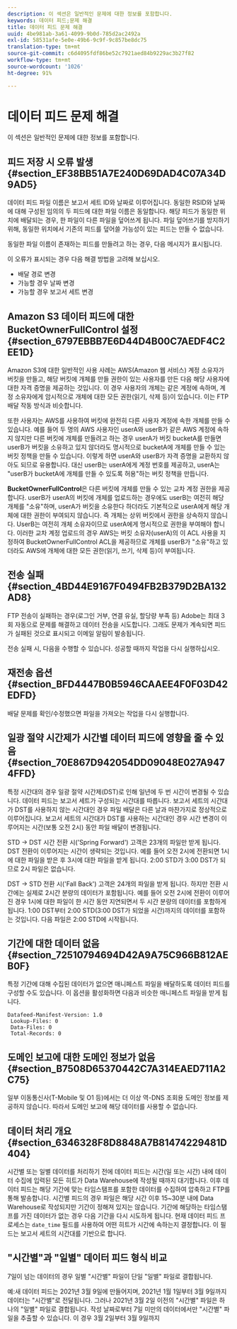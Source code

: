 ```yaml
---
description: 이 섹션은 일반적인 문제에 대한 정보를 포함합니다.
keywords: 데이터 피드;문제 해결
title: 데이터 피드 문제 해결
uuid: 4be981ab-3a61-4099-9b0d-785d2ac2492a
exl-id: 58531afe-5e0e-49b6-9c9f-9c857be8dc75
translation-type: tm+mt
source-git-commit: c6d4095fdf86be52c7921aed84b9229ac3b27f82
workflow-type: tm+mt
source-wordcount: '1026'
ht-degree: 91%

---
```


# 데이터 피드 문제 해결

이 섹션은 일반적인 문제에 대한 정보를 포함합니다.

## 피드 저장 시 오류 발생 {#section_EF38BB51A7E240D69DAD4C07A34D9AD5}

데이터 피드 파일 이름은 보고서 세트 ID와 날짜로 이루어집니다. 동일한 RSID와 날짜에 대해 구성된 임의의 두 피드에 대한 파일 이름은 동일합니다. 해당 피드가 동일한 위치에 배달되는 경우, 한 파일이 다른 파일을 덮어쓰게 됩니다. 파일 덮어쓰기를 방지하기 위해, 동일한 위치에서 기존의 피드를 덮어쓸 가능성이 있는 피드는 만들 수 없습니다.

동일한 파일 이름이 존재하는 피드를 만들려고 하는 경우, 다음 메시지가 표시됩니다.

이 오류가 표시되는 경우 다음 해결 방법을 고려해 보십시오.

* 배달 경로 변경
* 가능할 경우 날짜 변경
* 가능할 경우 보고서 세트 변경

## Amazon S3 데이터 피드에 대한 BucketOwnerFullControl 설정  {#section_6797EBBB7E6D44D4B00C7AEDF4C2EE1D}

Amazon S3에 대한 일반적인 사용 사례는 AWS(Amazon 웹 서비스) 계정 소유자가 버킷을 만들고, 해당 버킷에 개체를 만들 권한이 있는 사용자를 만든 다음 해당 사용자에 대한 자격 증명을 제공하는 것입니다. 이 경우 사용자의 개체는 같은 계정에 속하며, 계정 소유자에게 암시적으로 개체에 대한 모든 권한(읽기, 삭제 등)이 있습니다. 이는 FTP 배달 작동 방식과 비슷합니다.

또한 사용자는 AWS를 사용하여 버킷에 완전히 다른 사용자 계정에 속한 개체를 만들 수 있습니다. 예를 들어 두 명의 AWS 사용자인 userA와 userB가 같은 AWS 계정에 속하지 않지만 다른 버킷에 개체를 만들려고 하는 경우 userA가 버킷 bucketA를 만들면 userB가 버킷을 소유하고 있지 않더라도 명시적으로 bucketA에 개체를 만들 수 있는 버킷 정책을 만들 수 있습니다. 이렇게 하면 userA와 userB가 자격 증명을 교환하지 않아도 되므로 유용합니다. 대신 userB는 userA에게 계정 번호를 제공하고, userA는 &quot;userB가 bucketA에 개체를 만들 수 있도록 허용&quot;하는 버킷 정책을 만듭니다.

**BucketOwnerFullControl**&#x200B;은 다른 버킷에 개체를 만들 수 있는 교차 계정 권한을 제공합니다. userB가 userA의 버킷에 개체를 업로드하는 경우에도 userB는 여전히 해당 개체를 &quot;소유&quot;하며, userA가 버킷을 소유한다 하더라도 기본적으로 userA에게 해당 개체에 대한 권한이 부여되지 않습니다. 즉 개체는 상위 버킷에서 권한을 상속하지 않습니다. UserB는 여전히 개체 소유자이므로 userA에게 명시적으로 권한을 부여해야 합니다. 이러한 교차 계정 업로드의 경우 AWS는 버킷 소유자(userA)의 이 ACL 사용을 지정하여 BucketOwnerFullControl ACL을 제공하므로 개체를 userB가 &quot;소유&quot;하고 있더라도 AWS에 개체에 대한 모든 권한(읽기, 쓰기, 삭제 등)이 부여됩니다.

## 전송 실패 {#section_4BD44E9167F0494FB2B379D2BA132AD8}

FTP 전송이 실패하는 경우(로그인 거부, 연결 유실, 할당량 부족 등) Adobe는 최대 3회 자동으로 문제를 해결하고 데이터 전송을 시도합니다. 그래도 문제가 계속되면 피드가 실패된 것으로 표시되고 이메일 알림이 발송됩니다.

전송 실패 시, 다음을 수행할 수 있습니다. 성공할 때까지 작업을 다시 실행하십시오.

## 재전송 옵션 {#section_BFD4447B0B5946CAAEE4F0F03D42EDFD}

배달 문제를 확인/수정했으면 파일을 가져오는 작업을 다시 실행합니다.

## 일광 절약 시간제가 시간별 데이터 피드에 영향을 줄 수 있음 {#section_70E867D942054DD09048E027A9474FFD}

특정 시간대의 경우 일광 절약 시간제(DST)로 인해 일년에 두 번 시간이 변경될 수 있습니다. 데이터 피드는 보고서 세트가 구성되는 시간대를 따릅니다. 보고서 세트의 시간대가 DST를 사용하지 않는 시간대인 경우 파일 배달은 다른 날과 마찬가지로 정상적으로 이루어집니다. 보고서 세트의 시간대가 DST를 사용하는 시간대인 경우 시간 변경이 이루어지는 시간(보통 오전 2시) 동안 파일 배달이 변경됩니다.

STD -> DST 시간 전환 시(&#39;Spring Forward&#39;) 고객은 23개의 파일만 받게 됩니다. DST 전환이 이루어지는 시간이 생략되는 것입니다. 예를 들어 오전 2시에 전환되면 1시에 대한 파일을 받은 후 3시에 대한 파일을 받게 됩니다. 2:00 STD가 3:00 DST가 되므로 2시 파일은 없습니다.

DST -> STD 전환 시(&#39;Fall Back&#39;) 고객은 24개의 파일을 받게 됩니다. 하지만 전환 시간에는 실제로 2시간 분량의 데이터가 포함됩니다. 예를 들어 오전 2시에 전환이 이루어진 경우 1시에 대한 파일이 한 시간 동안 지연되면서 두 시간 분량의 데이터를 포함하게 됩니다. 1:00 DST부터 2:00 STD(3:00 DST가 되었을 시간)까지의 데이터를 포함하는 것입니다. 다음 파일은 2:00 STD에 시작됩니다.

## 기간에 대한 데이터 없음  {#section_72510794694D42A9A75C966B812AEB0F}

특정 기간에 대해 수집된 데이터가 없으면 매니페스트 파일을 배달하도록 데이터 피드를 구성할 수도 있습니다. 이 옵션을 활성화하면 다음과 비슷한 매니페스트 파일을 받게 됩니다.

```text
Datafeed-Manifest-Version: 1.0
 Lookup-Files: 0
 Data-Files: 0
 Total-Records: 0
```

## 도메인 보고에 대한 도메인 정보가 없음  {#section_B7508D65370442C7A314EAED711A2C75}

일부 이동통신사(T-Mobile 및 O1 등)에서는 더 이상 역-DNS 조회용 도메인 정보를 제공하지 않습니다. 따라서 도메인 보고에 해당 데이터를 사용할 수 없습니다.

## 데이터 처리 개요 {#section_6346328F8D8848A7B81474229481D404}

시간별 또는 일별 데이터를 처리하기 전에 데이터 피드는 시간(일 또는 시간) 내에 데이터 수집에 입력된 모든 히트가 Data Warehouse에 작성될 때까지 대기합니다. 이후 데이터 피드는 해당 기간에 맞는 타임스탬프를 포함한 데이터를 수집하여 압축하고 FTP를 통해 발송합니다. 시간별 피드의 경우 파일은 해당 시간 이후 15~30분 내에 Data Warehouse로 작성되지만 기간이 정해져 있지는 않습니다. 기간에 해당하는 타임스탬프를 가진 데이터가 없는 경우 다음 기간을 다시 시도하게 됩니다. 현재 데이터 피드 프로세스는 `date_time` 필드를 사용하여 어떤 히트가 시간에 속하는지 결정합니다. 이 필드는 보고서 세트의 시간대를 기반으로 합니다.

## &quot;시간별&quot;과 &quot;일별&quot; 데이터 피드 형식 비교

7일이 넘는 데이터의 경우 일별 &quot;시간별&quot; 파일이 단일 &quot;일별&quot; 파일로 결합됩니다.

예:새 데이터 피드는 2021년 3월 9일에 만들어지며, 2021년 1월 1일부터 3월 9일까지 데이터는 &quot;시간별&quot;로 전달됩니다. 그러나 2021년 3월 2일 이전의 &quot;시간별&quot; 파일은 하나의 &quot;일별&quot; 파일로 결합됩니다. 작성 날짜로부터 7일 미만의 데이터에서만 &quot;시간별&quot; 파일을 추출할 수 있습니다. 이 경우 3월 2일부터 3월 9일까지